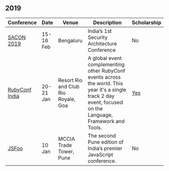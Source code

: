## 2019

| Conference | Date | Venue | Description | Scholarship |
|------------|------|-------|-------------|-------------|
| [SACON 2019](https://www.sacon.io/) | 15-16 Feb | Bengaluru |  India’s 1st Security Architecture Conference | No
| [RubyConf India](https://www.rubyconfindia.org/) | 20-21 Jan | Resort Rio and Club Rio Royale, Goa | A global event complementing other RubyConf events across the world. This year it's a single track 2 day event, focused on the Language, Framework and Tools. | [Yes](https://www.rubyconfindia.org/scholarship/) |
| [JSFoo](https://jsfoo.in/2019-pune/) | 10 Jan | MCCIA Trade Tower, Pune | The second Pune edition of India’s premier JavaScript conference. | No